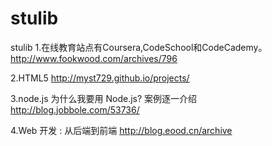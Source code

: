 # stulib
stulib
1.在线教育站点有Coursera,CodeSchool和CodeCademy。
  http://www.fookwood.com/archives/796

2.HTML5
http://myst729.github.io/projects/

3.node.js
为什么我要用 Node.js? 案例逐一介绍
http://blog.jobbole.com/53736/

4.Web 开发 : 从后端到前端 
http://blog.eood.cn/archive
